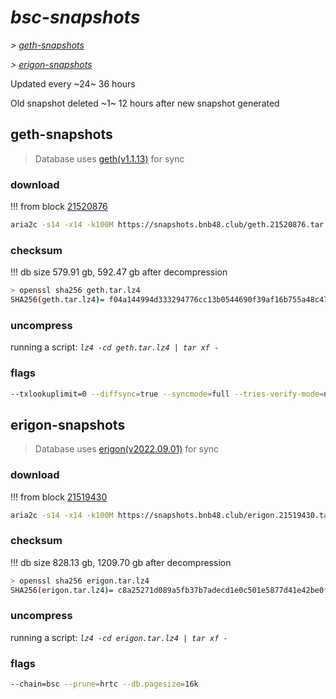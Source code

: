 # *bsc-snapshots*


*\> [geth-snapshots](#geth-snapshots)*

*\> [erigon-snapshots](#erigon-snapshots)*

Updated every ~24~ 36 hours

Old snapshot deleted ~1~ 12 hours after new snapshot generated

## geth-snapshots


> Database uses [geth(v1.1.13)](https://github.com/bnb-chain/bsc/releases/tag/v1.1.13) for sync


### download

<!-- begin_geth -->

!!! from block [21520876](https://bscscan.com/block/21520876)
```bash
aria2c -s14 -x14 -k100M https://snapshots.bnb48.club/geth.21520876.tar.lz4 -o geth.tar.lz4
```


### checksum


!!! db size 579.91 gb, 592.47 gb after decompression
```bash
> openssl sha256 geth.tar.lz4
SHA256(geth.tar.lz4)= f04a144994d333294776cc13b0544690f39af16b755a48c47b7ac0211b5e1ca2
```

<!-- end_geth -->

### uncompress


running a script: _`lz4 -cd geth.tar.lz4 | tar xf -`_


### flags


```bash
--txlookuplimit=0 --diffsync=true --syncmode=full --tries-verify-mode=none --pruneancient=true --diffblock=5000
```


## erigon-snapshots


> Database uses [erigon(v2022.09.01)](https://github.com/ledgerwatch/erigon/releases/tag/v2022.09.01) for sync


### download

<!-- begin_erigon -->

!!! from block [21519430](https://bscscan.com/block/21519430)
```bash
aria2c -s14 -x14 -k100M https://snapshots.bnb48.club/erigon.21519430.tar.lz4 -o erigon.tar.lz4
```


### checksum


!!! db size 828.13 gb, 1209.70 gb after decompression
```bash
> openssl sha256 erigon.tar.lz4
SHA256(erigon.tar.lz4)= c8a25271d089a5fb37b7adecd1e0c501e5877d41e42be0f055c3b0789ecbfc59
```

<!-- end_erigon -->

### uncompress


running a script: _`lz4 -cd erigon.tar.lz4 | tar xf -`_


### flags


```bash
--chain=bsc --prune=hrtc --db.pagesize=16k
```
